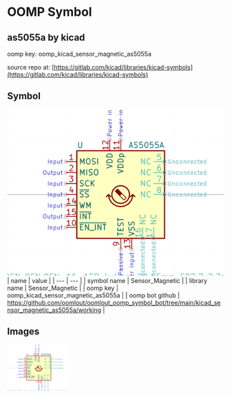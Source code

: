 # OOMP Symbol  
## as5055a  by kicad  
  
oomp key: oomp_kicad_sensor_magnetic_as5055a  
  
source repo at: [https://gitlab.com/kicad/libraries/kicad-symbols](https://gitlab.com/kicad/libraries/kicad-symbols)  
## Symbol  
  
[![working.png](working_600.png)](working.png)  
| name | value | 
| --- | --- | 
| symbol name | Sensor_Magnetic | 
| library name | Sensor_Magnetic | 
| oomp key | oomp_kicad_sensor_magnetic_as5055a | 
| oomp bot github | https://github.com/oomlout/oomlout_oomp_symbol_bot/tree/main/kicad_sensor_magnetic_as5055a/working | 
## Images  
  
[![working.png](working_140.png)](working.png)  
